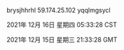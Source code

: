 brysjhhrhl 59.174.25.102 yqqlmgsycl

2021年 12月 16日 星期四 05:33:28 CST

2021年 12月 15日 星期三 21:33:28 GMT
